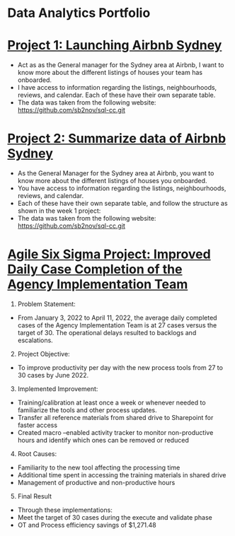# Data Analytics Portfolio

# [Project 1: Launching Airbnb Sydney](https://github.com/Civtor86/SQL_Basic_Data_Querying)

* Act as as the General manager for the Sydney area at Airbnb, I want to know more about the different listings of houses your team has onboarded. 
* I have access to information regarding the listings, neighbourhoods, reviews, and calendar. Each of these have their own separate table.
* The data was taken from the following website: https://github.com/sb2nov/sql-cc.git

# [Project 2: Summarize data of Airbnb Sydney](https://github.com/Civtor86/Data-Analytics-Portfolio/blob/main/Copy_of_Victor_B_Sanchez_Week_2_Project_SQLCC.ipynb)

* As the General Manager for the Sydney area at Airbnb, you want to know more about the different listings of houses you onboarded. 
* You have access to information regarding the listings, neighbourhoods, reviews, and calendar. 
* Each of these have their own separate table, and follow the structure as shown in the week 1 project:
* The data was taken from the following website: https://github.com/sb2nov/sql-cc.git

# [Agile Six Sigma Project: Improved Daily Case Completion of the Agency Implementation Team](https://drive.google.com/drive/u/0/folders/1KEqfmpidvvNqqt_SfzbmBxptIdlQ5NVH)

1. Problem Statement: 
* From January 3, 2022 to April 11, 2022, the average daily completed cases of the Agency Implementation Team is at 27 cases versus the target of 30. The operational delays resulted to backlogs and escalations.

2. Project Objective:
* To improve productivity per day with the new process tools from 27 to 30 cases by June 2022.
  
3. Implemented Improvement: 
* Training/calibration at least once a week or whenever needed to familiarize the tools and other process updates.
* Transfer all reference materials from shared drive to Sharepoint for faster access
* Created macro –enabled activity tracker to monitor non-productive hours and identify which ones can be removed or reduced

4. Root Causes: 
* Familiarity to the new tool affecting the processing time
* Additional time spent in accessing the training materials in shared drive
* Management of productive and non-productive hours

5. Final Result
* Through these implementations:
* Meet the target of 30 cases during the execute and validate phase
* OT and Process efficiency savings of $1,271.48
